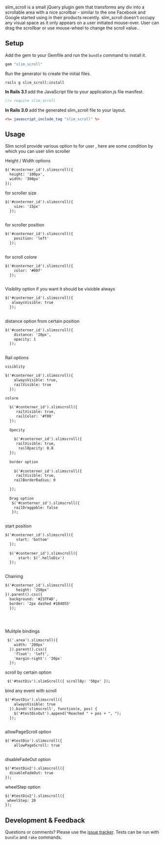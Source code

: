 slim_scroll is a small jQuery plugin gem that transforms any div into a scrollable area with a nice scrollbar - similar to the one Facebook and Google started using in their products recently. slim_scroll doesn't occupy any visual space as it only appears on a user initiated mouse-over. User can drag the scrollbar or use mouse-wheel to change the scroll value..

## Setup

Add the gem to your Gemfile and run the `bundle` command to install it.

```ruby
gem "slim_scroll"
```

Run the generator to create the initial files.

```
rails g slim_scroll:install
```
**In Rails 3.1** add the JavaScript file to your application.js file manifest. 

```javascript
//= require slim_scroll
```


**In Rails 3.0** add the generated slim_scroll file to your layout.

```rhtml
<%= javascript_include_tag "slim_scroll" %>
```
## Usage
Slim scroll provide various option to for user , here are some condition by which you can user slim scroller

 Height / Width options

```rhtml
$('#conterner_id').slimscroll({
  height: '100px',
  width: '300px'
});

```
for scroller size

```rhtml
$('#conterner_id').slimscroll({
    size: '15px'
  });
  

```
 for scroller position 

```rhtml
$('#conterner_id').slimscroll({
    position: 'left'
  });
  

```
 for scroll colore
```rhtml
$('#conterner_id').slimscroll({
    color: '#00f'
  });
  

```
 Visiblity option if you want it should be visioble always

```rhtml
$('#conterner_id').slimscroll({
   alwaysVisible: true
  });
  

```
 distance option from certain position 

```rhtml
$('#conterner_id').slimscroll({
    distance: '20px',
    opacity: 1
  });
  

```

Rail options
```rhtml
visiblity

$('#conterner_id').slimscroll({
    alwaysVisible: true,
    railVisible: true
  });
  
colore

  $('#conterner_id').slimscroll({
     railVisible: true,
     railColor: '#f00'
  });
  
  Opecity 
  
    $('#conterner_id').slimscroll({
     railVisible: true,
      railOpacity: 0.8
  });
  
  border option
  
    $('#conterner_id').slimscroll({
     railVisible: true,
    railBorderRadius: 0
 
  });
  
  Drag option
   $('#conterner_id').slimscroll({
    railDraggable: false
   });
  

```

start position

```rhtml
$('#conterner_id').slimscroll({
     start: 'bottom'
  });
  
  $('#conterner_id').slimscroll({
      start: $('.helloDiv')
  });
  
```

 Chaining

```rhtml
$('#conterner_id').slimscroll({
     height: '250px'
}).parent().css({
  background: '#237FAD',
  border: '2px dashed #184055'
  });
  
 
  
```
 Mulitple bindings

```rhtml
 $('.area').slimscroll({
    width: '200px'
  }).parent().css({
    'float': 'left',
    'margin-right': '30px'
  });
```
scroll by certain option 

```rhtml
 $('#testDiv').slimScroll({ scrollBy: '50px' });
```
bind any event with scroll 

```rhtml
$('#testDiv').slimscroll({
    alwaysVisible: true
  }).bind('slimscroll', function(e, pos) {
    $('#testDivOut').append("Reached " + pos + ", ");
  });
  
```
allowPageScroll option

```rhtml
$('#testDiv').slimscroll({
    allowPageScroll: true
  
```
disableFadeOut option

```rhtml
$('#testDiv2').slimscroll({
  disableFadeOut: true
});

```

wheelStep option

```rhtml
$('#testDiv2').slimscroll({
 wheelStep: 20
});

```

## Development & Feedback

Questions or comments? Please use the [issue tracker](https://github.com/ciserfan/slim_scroll/issues). Tests can be run with `bundle` and `rake` commands.
